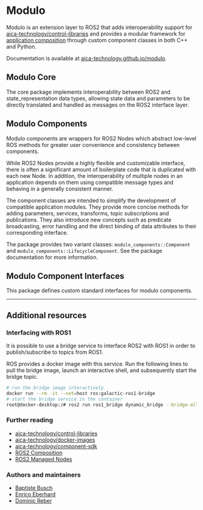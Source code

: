 # Modulo

Modulo is an extension layer to ROS2 that adds interoperability support for [aica-technology/control-libraries](https://github.com/aica-technology/control-libraries)
and provides a modular framework for [application composition](https://docs.ros.org/en/humble/Concepts/About-Composition.html)
through custom component classes in both C++ and Python.

Documentation is available at [aica-technology.github.io/modulo](aica-technology.github.io/modulo).

## Modulo Core

The core package implements interoperability between ROS2 and state_representation data types,
allowing state data and parameters to be directly translated and handled as messages on the ROS2 interface layer.

## Modulo Components

Modulo components are wrappers for ROS2 Nodes which abstract low-level ROS methods for greater user convenience and
consistency between components.

While ROS2 Nodes provide a highly flexible and customizable interface, there is often a significant amount of 
boilerplate code that is duplicated with each new Node. In addition, the interoperability of multiple nodes in an
application depends on them using compatible message types and behaving in a generally consistent manner.

The component classes are intended to simplify the development of compatible application modules.
They provide more concise methods for adding parameters, services, transforms, topic subscriptions and publications.
They also introduce new concepts such as predicate broadcasting, error handling and the direct binding of
data attributes to their corresponding interface.

The package provides two variant classes: `modulo_components::Component` and `modulo_components::LifecycleComponent`.
See the package documentation for more information.

## Modulo Component Interfaces

This package defines custom standard interfaces for modulo components.

---

## Additional resources

### Interfacing with ROS1

It is possible to use a bridge service to interface ROS2 with ROS1 in order to publish/subscribe to topics from ROS1.

ROS provides a docker image with this service. Run the following lines to pull the bridge image, launch an interactive
shell, and subsequently start the bridge topic.

```bash
# run the bridge image interactively
docker run --rm -it --net=host ros:galactic-ros1-bridge
# start the bridge service in the container
root@docker-desktop:/# ros2 run ros1_bridge dynamic_bridge --bridge-all-topics
```

### Further reading

- [aica-technology/control-libraries](https://github.com/aica-technology/control-libraries)
- [aica-technology/docker-images](https://github.com/aica-technology/docker-images)
- [aica-technology/component-sdk](https://github.com/aica-technology/component-sdk)
- [ROS2 Composition](https://github.com/aica-technology/docker-images)
- [ROS2 Managed Nodes](https://design.ros2.org/articles/node_lifecycle.html)

### Authors and maintainers

- [Baptiste Busch](https://github.com/buschbapti)
- [Enrico Eberhard](https://github.com/eeberhard)
- [Dominic Reber](https://github.com/domire8)